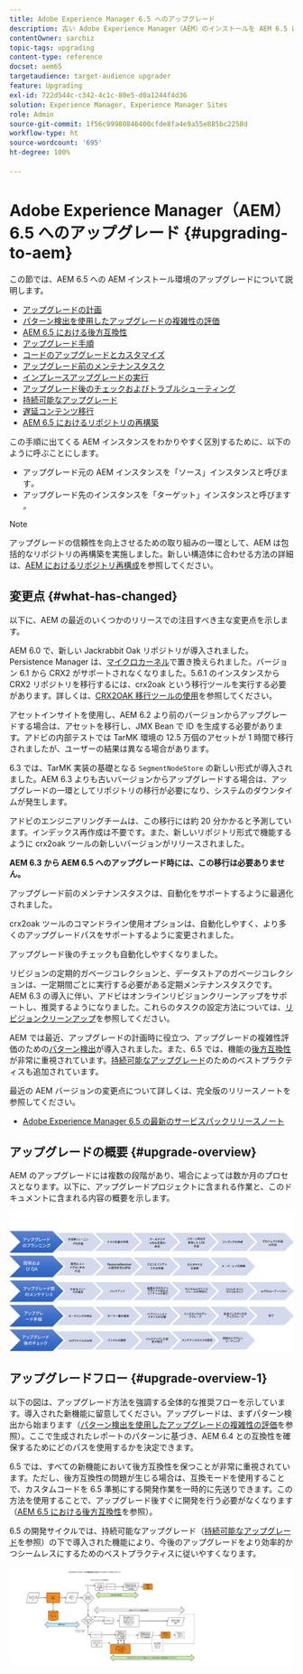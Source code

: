 ```yaml
---
title: Adobe Experience Manager 6.5 へのアップグレード
description: 古い Adobe Experience Manager（AEM）のインストールを AEM 6.5 にアップグレードするための基礎について説明します。
contentOwner: sarchiz
topic-tags: upgrading
content-type: reference
docset: aem65
targetaudience: target-audience upgrader
feature: Upgrading
exl-id: 722d544c-c342-4c1c-80e5-d0a1244f4d36
solution: Experience Manager, Experience Manager Sites
role: Admin
source-git-commit: 1f56c99980846400cfde8fa4e9a55e885bc2258d
workflow-type: ht
source-wordcount: '695'
ht-degree: 100%

---
```


# Adobe Experience Manager（AEM）6.5 へのアップグレード {#upgrading-to-aem}

この節では、AEM 6.5 への AEM インストール環境のアップグレードについて説明します。

* [アップグレードの計画](/help/sites-deploying/upgrade-planning.md)
* [パターン検出を使用したアップグレードの複雑性の評価](/help/sites-deploying/pattern-detector.md)
* [AEM 6.5 における後方互換性](/help/sites-deploying/backward-compatibility.md)
  <!--* [Using Offline Reindexing To Reduce Downtime During an Upgrade](/help/sites-deploying/upgrade-offline-reindexing.md)-->
* [アップグレード手順](/help/sites-deploying/upgrade-procedure.md)
* [コードのアップグレードとカスタマイズ](/help/sites-deploying/upgrading-code-and-customizations.md)
* [アップグレード前のメンテナンスタスク](/help/sites-deploying/pre-upgrade-maintenance-tasks.md)
* [インプレースアップグレードの実行](/help/sites-deploying/in-place-upgrade.md)
* [アップグレード後のチェックおよびトラブルシューティング](/help/sites-deploying/post-upgrade-checks-and-troubleshooting.md)
* [持続可能なアップグレード](/help/sites-deploying/sustainable-upgrades.md)
* [遅延コンテンツ移行](/help/sites-deploying/lazy-content-migration.md)
* [AEM 6.5 におけるリポジトリの再構築](/help/sites-deploying/repository-restructuring.md)

この手順に出てくる AEM インスタンスをわかりやすく区別するために、以下のように呼ぶことにします。

* アップグレード元の AEM インスタンスを「ソース」インスタンスと呼びます&#x200B;*。*
* アップグレード先のインスタンスを「ターゲット」インスタンスと呼びます&#x200B;*。*

>[!NOTE]
>
>アップグレードの信頼性を向上させるための取り組みの一環として、AEM は包括的なリポジトリの再構築を実施しました。新しい構造体に合わせる方法の詳細は、[AEM におけるリポジトリ再構成](/help/sites-deploying/repository-restructuring.md)を参照してください。

## 変更点 {#what-has-changed}

以下に、AEM の最近のいくつかのリリースでの注目すべき主な変更点を示します。

AEM 6.0 で、新しい Jackrabbit Oak リポジトリが導入されました。Persistence Manager は、[マイクロカーネル](/help/sites-deploying/platform.md#contentbody_title_4)で置き換えられました。バージョン 6.1 から CRX2 がサポートされなくなりました。5.6.1 のインスタンスから CRX2 リポジトリを移行するには、crx2oak という移行ツールを実行する必要があります。詳しくは、[CRX2OAK 移行ツールの使用](/help/sites-deploying/using-crx2oak.md)を参照してください。

アセットインサイトを使用し、AEM 6.2 より前のバージョンからアップグレードする場合は、アセットを移行し、JMX Bean で ID を生成する必要があります。アドビの内部テストでは TarMK 環境の 12.5 万個のアセットが 1 時間で移行されましたが、ユーザーの結果は異なる場合があります。

6.3 では、TarMK 実装の基礎となる `SegmentNodeStore` の新しい形式が導入されました。AEM 6.3 よりも古いバージョンからアップグレードする場合は、アップグレードの一環としてリポジトリの移行が必要になり、システムのダウンタイムが発生します。

アドビのエンジニアリングチームは、この移行には約 20 分かかると予測しています。インデックス再作成は不要です。また、新しいリポジトリ形式で機能するように crx2oak ツールの新しいバージョンがリリースされました。

**AEM 6.3 から AEM 6.5 へのアップグレード時には、この移行は必要ありません。**

アップグレード前のメンテナンスタスクは、自動化をサポートするように最適化されました。

crx2oak ツールのコマンドライン使用オプションは、自動化しやすく、より多くのアップグレードパスをサポートするように変更されました。

アップグレード後のチェックも自動化しやすくなりました。

リビジョンの定期的ガベージコレクションと、データストアのガベージコレクションは、一定期間ごとに実行する必要がある定期メンテナンスタスクです。AEM 6.3 の導入に伴い、アドビはオンラインリビジョンクリーンアップをサポートし、推奨するようになりました。これらのタスクの設定方法については、[リビジョンクリーンアップ](/help/sites-deploying/revision-cleanup.md)を参照してください。

AEM では最近、アップグレードの計画時に役立つ、アップグレードの複雑性評価のための[パターン検出](/help/sites-deploying/pattern-detector.md)が導入されました。また、6.5 では、機能の[後方互換性](/help/sites-deploying/backward-compatibility.md)が非常に重視されています。[持続可能なアップグレード](/help/sites-deploying/sustainable-upgrades.md)のためのベストプラクティスも追加されています。

最近の AEM バージョンの変更点について詳しくは、完全版のリリースノートを参照してください。

* [Adobe Experience Manager 6.5 の最新のサービスパックリリースノート](/help/release-notes/release-notes.md)

## アップグレードの概要 {#upgrade-overview}

AEM のアップグレードには複数の段階があり、場合によっては数か月のプロセスとなります。以下に、アップグレードプロジェクトに含まれる作業と、このドキュメントに含まれる内容の概要を示します。

![screen_shot_2018-03-30at80708am](assets/screen_shot_2018-03-30at80708am.png)

## アップグレードフロー {#upgrade-overview-1}

以下の図は、アップグレード方法を強調する全体的な推奨フローを示しています。導入された新機能に留意してください。アップグレードは、まずパターン検出から始まります（[パターン検出を使用したアップグレードの複雑性の評価](/help/sites-deploying/pattern-detector.md)を参照）。ここで生成されたレポートのパターンに基づき、AEM 6.4 との互換性を確保するためにどのパスを使用するかを決定できます。

6.5 では、すべての新機能において後方互換性を保つことが非常に重視されています。ただし、後方互換性の問題が生じる場合は、互換モードを使用することで、カスタムコードを 6.5 準拠にする開発作業を一時的に先送りできます。この方法を使用することで、アップグレード後すぐに開発を行う必要がなくなります（[AEM 6.5 における後方互換性](/help/sites-deploying/backward-compatibility.md)を参照）。

6.5 の開発サイクルでは、持続可能なアップグレード（[持続可能なアップグレード](/help/sites-deploying/sustainable-upgrades.md)を参照）の下で導入された機能により、今後のアップグレードをより効率的かつシームレスにするためのベストプラクティスに従いやすくなります。

![6_4_upgrade_overviewflowchart-newpage3](assets/6_4_upgrade_overviewflowchart-newpage3.png)
